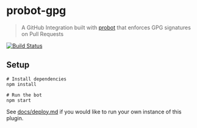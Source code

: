 # probot-gpg

> A GitHub Integration built with [probot](https://github.com/probot/probot) that enforces GPG signatures on Pull Requests

[![Build Status](https://travis-ci.org/jarrodldavis/probot-gpg.svg?branch=develop)](https://travis-ci.org/jarrodldavis/probot-gpg)

## Setup

```
# Install dependencies
npm install

# Run the bot
npm start
```

See [docs/deploy.md](docs/deploy.md) if you would like to run your own instance of this plugin.
